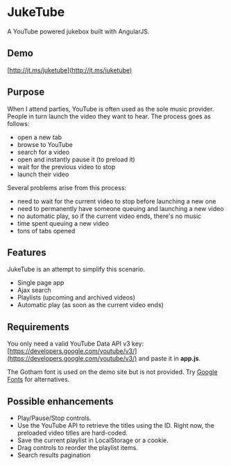 JukeTube
========

A YouTube powered jukebox built with AngularJS.

## Demo

[http://jt.ms/juketube](http://jt.ms/juketube)

## Purpose

When I attend parties, YouTube is often used as the sole music provider. People in turn launch the video they want to hear. The process goes as follows:

* open a new tab
* browse to YouTube
* search for a video
* open and instantly pause it (to preload it)
* wait for the previous video to stop
* launch their video

Several problems arise from this process:

* need to wait for the current video to stop before launching a new one
* need to permanently have someone queuing and launching a new video
* no automatic play, so if the current video ends, there's no music
* time spent queuing a new video
* tons of tabs opened

## Features

JukeTube is an attempt to simplify this scenario.

* Single page app
* Ajax search
* Playlists (upcoming and archived videos)
* Automatic play (as soon as the current video ends)

## Requirements

You only need a valid YouTube Data API v3 key: [https://developers.google.com/youtube/v3/](https://developers.google.com/youtube/v3/) and paste it in **app.js**.

The Gotham font is used on the demo site but is not provided. Try [Google Fonts](http://www.google.com/fonts) for alternatives.

## Possible enhancements

* Play/Pause/Stop controls.
* Use the YouTube API to retrieve the titles using the ID. Right now, the preloaded video titles are hard-coded.
* Save the current playlist in LocalStorage or a cookie.
* Drag controls to reorder the playlist items.
* Search results pagination
